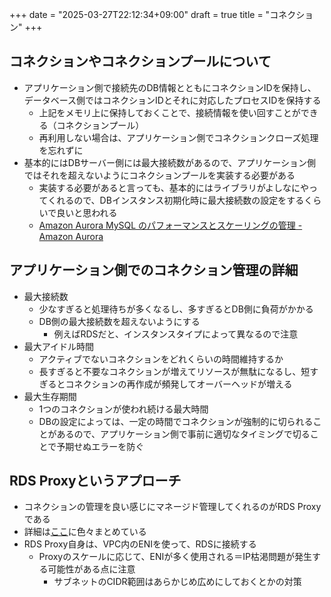 +++
date = "2025-03-27T22:12:34+09:00"
draft = true
title = "コネクション"
+++


## コネクションやコネクションプールについて

- アプリケーション側で接続先のDB情報とともにコネクションIDを保持し、データベース側ではコネクションIDとそれに対応したプロセスIDを保持する
  - 上記をメモリ上に保持しておくことで、接続情報を使い回すことができる（コネクションプール）
  - 再利用しない場合は、アプリケーション側でコネクションクローズ処理を忘れずに
- 基本的にはDBサーバー側には最大接続数があるので、アプリケーション側ではそれを超えないようにコネクションプールを実装する必要がある
  - 実装する必要があると言っても、基本的にはライブラリがよしなにやってくれるので、DBインスタンス初期化時に最大接続数の設定をするくらいで良いと思われる
  - [Amazon Aurora MySQL のパフォーマンスとスケーリングの管理 - Amazon Aurora](https://docs.aws.amazon.com/ja_jp/AmazonRDS/latest/AuroraUserGuide/AuroraMySQL.Managing.Performance.html)

## アプリケーション側でのコネクション管理の詳細

- 最大接続数
  - 少なすぎると処理待ちが多くなるし、多すぎるとDB側に負荷がかかる
  - DB側の最大接続数を超えないようにする
    - 例えばRDSだと、インスタンスタイプによって異なるので注意
- 最大アイドル時間
  - アクティブでないコネクションをどれくらいの時間維持するか
  - 長すぎると不要なコネクションが増えてリソースが無駄になるし、短すぎるとコネクションの再作成が頻発してオーバーヘッドが増える
- 最大生存期間
  - 1つのコネクションが使われ続ける最大時間
  - DBの設定によっては、一定の時間でコネクションが強制的に切られることがあるので、アプリケーション側で事前に適切なタイミングで切ることで予期せぬエラーを防ぐ

## RDS Proxyというアプローチ

- コネクションの管理を良い感じにマネージド管理してくれるのがRDS Proxyである
- 詳細は[ここ](https://github.com/nyuusen/TIL/blob/de7727820ca1fc9f8e3f39003df022446116edfc/reading/003_AWS%E8%A8%AD%E8%A8%88%E3%82%B9%E3%82%AD%E3%83%AB%E3%82%A2%E3%83%83%E3%83%97%E3%82%AC%E3%82%A4%E3%83%89.md#rds-proxy)に色々まとめている
- RDS Proxy自身は、VPC内のENIを使って、RDSに接続する
  - Proxyのスケールに応じて、ENIが多く使用される＝IP枯渇問題が発生する可能性がある点に注意
    - サブネットのCIDR範囲はあらかじめ広めにしておくとかの対策